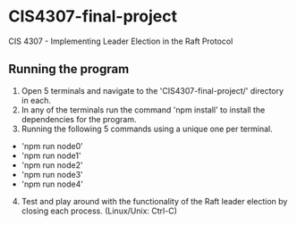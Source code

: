 # CIS4307-final-project
CIS 4307 - Implementing Leader Election in the Raft Protocol

## Running the program
1. Open 5 terminals and navigate to the 'CIS4307-final-project/' directory in each.
2. In any of the terminals run the command 'npm install' to install the dependencies for the program.
3. Running the following 5 commands using a unique one per terminal.
- 'npm run node0'
- 'npm run node1'
- 'npm run node2'
- 'npm run node3'
- 'npm run node4'
4. Test and play around with the functionality of the Raft leader election by closing each process. (Linux/Unix: Ctrl-C)